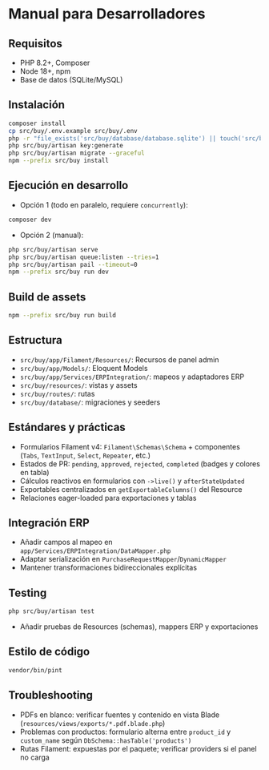# Manual para Desarrolladores

## Requisitos
- PHP 8.2+, Composer
- Node 18+, npm
- Base de datos (SQLite/MySQL)

## Instalación
```bash
composer install
cp src/buy/.env.example src/buy/.env
php -r "file_exists('src/buy/database/database.sqlite') || touch('src/buy/database/database.sqlite');"
php src/buy/artisan key:generate
php src/buy/artisan migrate --graceful
npm --prefix src/buy install
```

## Ejecución en desarrollo
- Opción 1 (todo en paralelo, requiere `concurrently`):
```bash
composer dev
```
- Opción 2 (manual):
```bash
php src/buy/artisan serve
php src/buy/artisan queue:listen --tries=1
php src/buy/artisan pail --timeout=0
npm --prefix src/buy run dev
```

## Build de assets
```bash
npm --prefix src/buy run build
```

## Estructura
- `src/buy/app/Filament/Resources/`: Recursos de panel admin
- `src/buy/app/Models/`: Eloquent Models
- `src/buy/app/Services/ERPIntegration/`: mapeos y adaptadores ERP
- `src/buy/resources/`: vistas y assets
- `src/buy/routes/`: rutas
- `src/buy/database/`: migraciones y seeders

## Estándares y prácticas
- Formularios Filament v4: `Filament\Schemas\Schema` + componentes (`Tabs`, `TextInput`, `Select`, `Repeater`, etc.)
- Estados de PR: `pending`, `approved`, `rejected`, `completed` (badges y colores en tabla)
- Cálculos reactivos en formularios con `->live()` y `afterStateUpdated`
- Exportables centralizados en `getExportableColumns()` del Resource
- Relaciones eager-loaded para exportaciones y tablas

## Integración ERP
- Añadir campos al mapeo en `app/Services/ERPIntegration/DataMapper.php`
- Adaptar serialización en `PurchaseRequestMapper`/`DynamicMapper`
- Mantener transformaciones bidireccionales explícitas

## Testing
```bash
php src/buy/artisan test
```
- Añadir pruebas de Resources (schemas), mappers ERP y exportaciones

## Estilo de código
```bash
vendor/bin/pint
```

## Troubleshooting
- PDFs en blanco: verificar fuentes y contenido en vista Blade (`resources/views/exports/*.pdf.blade.php`)
- Problemas con productos: formulario alterna entre `product_id` y `custom_name` según `DbSchema::hasTable('products')`
- Rutas Filament: expuestas por el paquete; verificar providers si el panel no carga

